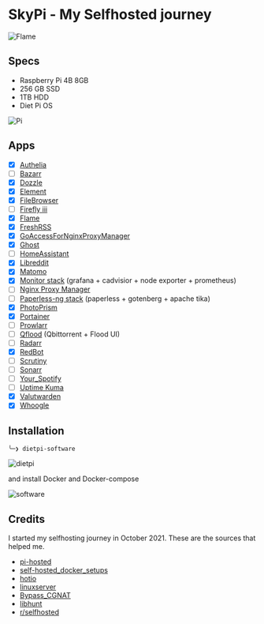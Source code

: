 # SkyPi - My Selfhosted journey

![Flame](https://i.imgur.com/L4AG9hw.png)

## Specs

* Raspberry Pi 4B 8GB
* 256 GB SSD
* 1TB HDD
* Diet Pi OS

![Pi](https://i.imgur.com/lDofoCm.jpg)

## Apps

* [X] [Authelia](https://github.com/authelia/authelia)
* [ ] [Bazarr](https://github.com/morpheus65535/bazarr)
* [X] [Dozzle](https://dozzle.dev/)
* [X] [Element](https://github.com/vector-im/element-web)
* [X] [FileBrowser](https://filebrowser.org/)
* [ ] [Firefly iii](https://github.com/firefly-iii/firefly-iii)
* [X] [Flame](https://github.com/pawelmalak/flame)
* [X] [FreshRSS](https://github.com/FreshRSS/FreshRSS)
* [X] [GoAccessForNginxProxyManager](https://github.com/xavier-hernandez/goaccess-for-nginxproxymanager)
* [X] [Ghost](https://github.com/TryGhost/Ghost)
* [ ] [HomeAssistant](https://www.home-assistant.io/)
* [X] [Libreddit](https://github.com/spikecodes/libreddit)
* [X] [Matomo](https://github.com/matomo-org/docker)
* [X] [Monitor stack](https://github.com/oijkn/Docker-Raspberry-PI-Monitoring) (grafana + cadvisior + node exporter + prometheus)
* [ ] [Nginx Proxy Manager](https://github.com/NginxProxyManager/nginx-proxy-manager)
* [ ] [Paperless-ng stack](https://github.com/jonaswinkler/paperless-ng) (paperless + gotenberg + apache tika)
* [X] [PhotoPrism](https://github.com/photoprism/photoprism)
* [X] [Portainer](https://docs.portainer.io/v/ce-2.11/start/install)
* [ ] [Prowlarr](https://prowlarr.com/)
* [ ] [Qflood](https://hotio.dev/containers/qflood/) (Qbittorrent + Flood UI)
* [ ] [Radarr](https://radarr.video/)
* [X] [RedBot](https://github.com/Cog-Creators/Red-DiscordBot)
* [ ] [Scrutiny](https://github.com/linuxserver/docker-scrutiny)
* [ ] [Sonarr](https://sonarr.tv/)
* [ ] [Your_Spotify](https://github.com/Yooooomi/your_spotify)
* [ ] [Uptime Kuma](https://github.com/louislam/uptime-kuma)
* [X] [Valutwarden](https://github.com/dani-garcia/vaultwarden)
* [X] [Whoogle](https://github.com/benbusby/whoogle-search)

## Installation

`╰─❯ dietpi-software`

![dietpi](https://i.imgur.com/XBd33Qm.png)

and install Docker and Docker-compose

![software](https://i.imgur.com/Udoibjm.png)

## Credits

I started my selfhosting journey in October 2021. These are the sources that helped me.

* [pi-hosted](https://github.com/novaspirit/pi-hosted)
* [self-hosted_docker_setups](https://github.com/abhilesh/self-hosted_docker_setups)
* [hotio](https://hotio.dev/)
* [linuxserver](https://fleet.linuxserver.io/)
* [Bypass_CGNAT](https://github.com/mochman/Bypass_CGNAT)
* [libhunt](https://selfhosted.libhunt.com/)
* [r/selfhosted](https://www.reddit.com/r/selfhosted/)

